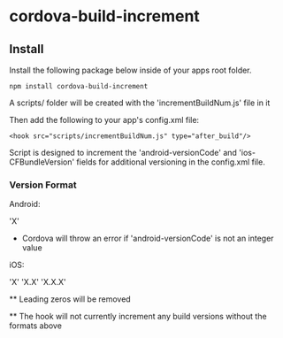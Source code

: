 # cordova-build-increment

## Install
Install the following package below inside of your apps root folder.
```
npm install cordova-build-increment
```
A scripts/ folder will be created with the 'incrementBuildNum.js' file in it

Then add the following to your app's config.xml file:
```
<hook src="scripts/incrementBuildNum.js" type="after_build"/>
```

Script is designed to increment the 'android-versionCode' and 'ios-CFBundleVersion' fields for additional versioning in the config.xml file.

### Version Format

Android:

'X'

 - Cordova will throw an error if 'android-versionCode' is not an integer value

iOS:

'X' 
'X.X' 
'X.X.X'


** Leading zeros will be removed

** The hook will not currently increment any build versions without the formats above
